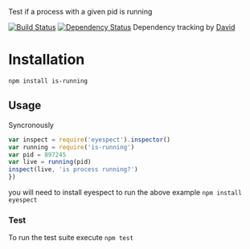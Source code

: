 Test if a process with a given pid is running

[![Build Status](https://travis-ci.org/nisaacson/is-running.png)](https://travis-ci.org/nisaacson/is-running)
[![Dependency Status](https://david-dm.org/nisaacson/is-running/status.png)](https://david-dm.org/nisaacson/is-running)
Dependency tracking by [David](https://david-dm.org/)

# Installation
`npm install is-running`

## Usage

Syncronously
```javascript
var inspect = require('eyespect').inspector()
var running = require('is-running')
var pid = 897245
var live = running(pid)
inspect(live, 'is process running?')
})
```
you will need to install eyespect to run the above example
`npm install eyespect`

### Test
To run the test suite execute
`npm test`
